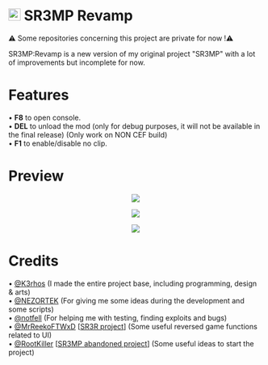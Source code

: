 # <img src="https://i.imgur.com/FVFGXkr.png" width="24" height="24"> SR3MP Revamp

⚠️ Some repositories concerning this project are private for now !⚠️

SR3MP:Revamp is a new version of my original project "SR3MP" with a lot of improvements but incomplete for now.

# Features

• **F8** to open console.<br>
• **DEL** to unload the mod (only for debug purposes, it will not be available in the final release) (Only work on NON CEF build)<br>
• **F1** to enable/disable no clip.<br>

# Preview

<p align="center"><img src="https://i.imgur.com/0FkisxD.png"></p>
<p align="center"><img src="https://i.imgur.com/ZWYAp2N.jpg"></p>
<p align="center"><img src="https://i.imgur.com/BY6mJOA.jpg"></p>

# Credits

• <a href="https://github.com/K3rhos">@K3rhos</a> (I made the entire project base, including programming, design & arts)<br>
• <a href="https://github.com/NEZORTEK">@NEZORTEK</a> (For giving me some ideas during the development and some scripts)<br>
• <a href="https://github.com/notfell">@notfell</a> (For helping me with testing, finding exploits and bugs)<br>
• <a href="https://github.com/MrReekoFTWxD">@MrReekoFTWxD</a> [<a href="https://github.com/MrReekoFTWxD/SR3R">SR3R project</a>] (Some useful reversed game functions related to UI)<br>
• <a href="https://github.com/RootKiller">@RootKiller</a> [<a href="https://github.com/RootKiller/sr3mp-Abandoned/">SR3MP abandoned project</a>] (Some useful ideas to start the project)<br>
